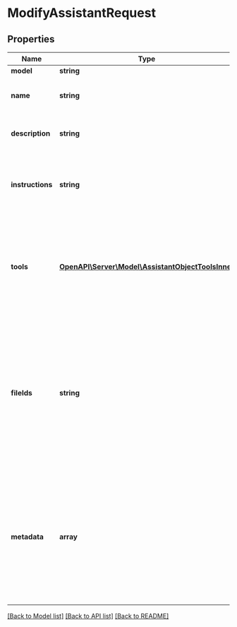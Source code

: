 # ModifyAssistantRequest

## Properties
Name | Type | Description | Notes
------------ | ------------- | ------------- | -------------
**model** | **string** |  | [optional] 
**name** | **string** | The name of the assistant. The maximum length is 256 characters. | [optional] 
**description** | **string** | The description of the assistant. The maximum length is 512 characters. | [optional] 
**instructions** | **string** | The system instructions that the assistant uses. The maximum length is 256,000 characters. | [optional] 
**tools** | [**OpenAPI\Server\Model\AssistantObjectToolsInner**](AssistantObjectToolsInner.md) | A list of tool enabled on the assistant. There can be a maximum of 128 tools per assistant. Tools can be of types &#x60;code_interpreter&#x60;, &#x60;retrieval&#x60;, or &#x60;function&#x60;. | [optional] 
**fileIds** | **string** | A list of [File](/docs/api-reference/files) IDs attached to this assistant. There can be a maximum of 20 files attached to the assistant. Files are ordered by their creation date in ascending order. If a file was previously attached to the list but does not show up in the list, it will be deleted from the assistant. | [optional] 
**metadata** | **array** | Set of 16 key-value pairs that can be attached to an object. This can be useful for storing additional information about the object in a structured format. Keys can be a maximum of 64 characters long and values can be a maxium of 512 characters long. | [optional] 

[[Back to Model list]](../README.md#documentation-for-models) [[Back to API list]](../README.md#documentation-for-api-endpoints) [[Back to README]](../README.md)


